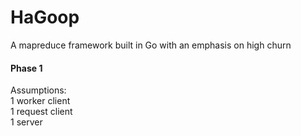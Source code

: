 HaGoop
======

A mapreduce framework built in Go with an emphasis on high churn

#### Phase 1

Assumptions:  
1 worker client  
1 request client  
1 server  
